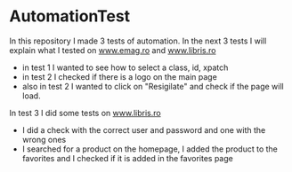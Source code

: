 # AutomationTest

In this repository I made 3 tests of automation.
In the next 3 tests I will explain what I tested on www.emag.ro and www.libris.ro
- in test 1 I wanted to see how to select a class, id, xpatch
- in test 2 I checked if there is a logo on the main page 
- also in test 2 I wanted to click on "Resigilate" and check if the page will load.

In test 3 I did some tests on www.libris.ro 
- I did a check with the correct user and password and one with the wrong ones 
- I searched for a product on the homepage, I added the product to the favorites and I checked if it is added in the favorites page

